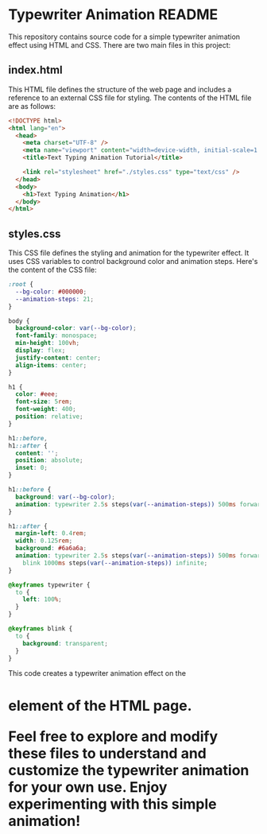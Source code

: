 # Typewriter Animation README

This repository contains source code for a simple typewriter animation effect using HTML and CSS. There are two main files in this project:

## index.html
This HTML file defines the structure of the web page and includes a reference to an external CSS file for styling. The contents of the HTML file are as follows:

``` html
<!DOCTYPE html>
<html lang="en">
  <head>
    <meta charset="UTF-8" />
    <meta name="viewport" content="width=device-width, initial-scale=1.0" />
    <title>Text Typing Animation Tutorial</title>

    <link rel="stylesheet" href="./styles.css" type="text/css" />
  </head>
  <body>
    <h1>Text Typing Animation</h1>
  </body>
</html>
```

## styles.css
This CSS file defines the styling and animation for the typewriter effect. It uses CSS variables to control background color and animation steps. Here's the content of the CSS file:
    
``` css
:root {
  --bg-color: #000000;
  --animation-steps: 21;
}

body {
  background-color: var(--bg-color);
  font-family: monospace;
  min-height: 100vh;
  display: flex;
  justify-content: center;
  align-items: center;
}

h1 {
  color: #eee;
  font-size: 5rem;
  font-weight: 400;
  position: relative;
}

h1::before,
h1::after {
  content: '';
  position: absolute;
  inset: 0;
}

h1::before {
  background: var(--bg-color);
  animation: typewriter 2.5s steps(var(--animation-steps)) 500ms forwards;
}

h1::after {
  margin-left: 0.4rem;
  width: 0.125rem;
  background: #6a6a6a;
  animation: typewriter 2.5s steps(var(--animation-steps)) 500ms forwards,
    blink 1000ms steps(var(--animation-steps)) infinite;
}

@keyframes typewriter {
  to {
    left: 100%;
  }
}

@keyframes blink {
  to {
    background: transparent;
  }
}
```

This code creates a typewriter animation effect on the <h1> element of the HTML page.

Feel free to explore and modify these files to understand and customize the typewriter animation for your own use. Enjoy experimenting with this simple animation!
